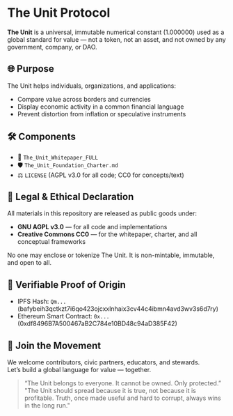 # The Unit Protocol

**The Unit** is a universal, immutable numerical constant (1.000000) used as a global standard for value — not a token, not an asset, and not owned by any government, company, or DAO.

## 🌐 Purpose

The Unit helps individuals, organizations, and applications:
- Compare value across borders and currencies
- Display economic activity in a common financial language
- Prevent distortion from inflation or speculative instruments

## 🛠 Components

- 📖 `The_Unit_Whitepaper_FULL`  
- 🛡 `The_Unit_Foundation_Charter.md`  
- ⚖ `LICENSE` (AGPL v3.0 for all code; CC0 for concepts/text)

## 📜 Legal & Ethical Declaration

All materials in this repository are released as public goods under:
- **GNU AGPL v3.0** — for all code and implementations
- **Creative Commons CC0** — for the whitepaper, charter, and all conceptual frameworks

No one may enclose or tokenize The Unit. It is non-mintable, immutable, and open to all.

## 🔗 Verifiable Proof of Origin

- IPFS Hash: `Qm...` (bafybeih3qctkzt7i6qo423ojcxxlnhaix3cv44c4ibmn4avd3wv3s6d7ry)
- Ethereum Smart Contract: `0x...` (0xdf8496B7A500467aB2C784e10BD48c94aD385F42)

## 🤝 Join the Movement

We welcome contributors, civic partners, educators, and stewards.  
Let’s build a global language for value — together.

> “The Unit belongs to everyone. It cannot be owned. Only protected.”
> "The Unit should spread because it is true, not because it is profitable. Truth, once made useful and hard to corrupt, always wins in the long run."
